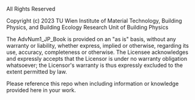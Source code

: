 All Rights Reserved

Copyright (c) 2023 TU Wien 
Institute of Material Technology, Building Physics, and Building Ecology
Research Unit of Building Physics

The AdvNum1_JP_Book is provided on an "as is" basis, without any warranty or liability, whether express, implied or otherwise, 
regarding its use, accuracy, completeness or otherwise. The Licensee acknowledges and expressly accepts that the Licensor is 
under no warranty obligation whatsoever; the Licensor's warranty is thus expressly excluded to the extent permitted by law.

Please reference this repo when including information or knowledge provided here in your work.
